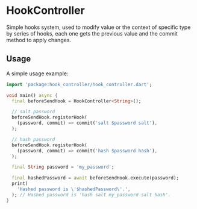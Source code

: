 # HookController

Simple hooks system, used to modify value or the context of specific type by series of hooks, each one gets the previous value and the commit method to apply changes.

## Usage

A simple usage example:

```dart
import 'package:hook_controller/hook_controller.dart';

void main() async {
  final beforeSendHook = HookController<String>();

  // salt password
  beforeSendHook.registerHook(
    (password, commit) => commit('salt $password salt'),
  );

  // hash password
  beforeSendHook.registerHook(
    (password, commit) => commit('hash $password hash'),
  );

  final String password = 'my_password';

  final hashedPassword = await beforeSendHook.execute(password);
  print(
    'Hashed password is \'$hashedPassword\'.',
  ); // Hashed password is 'hash salt my_password salt hash'.
}

```
